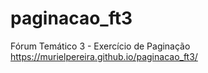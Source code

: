 # paginacao_ft3
Fórum Temático 3 - Exercício de Paginação
https://murielpereira.github.io/paginacao_ft3/
